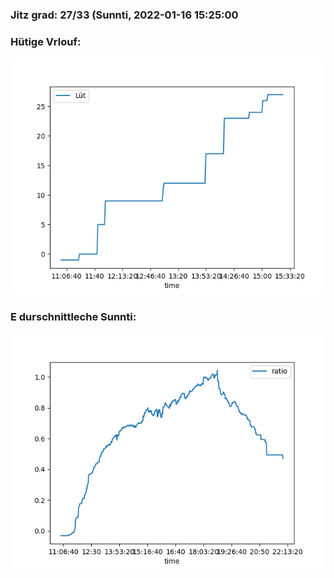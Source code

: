 ### Jitz grad: 27/33 (Sunnti, 2022-01-16 15:25:00

### Hütige Vrlouf:
![Graph](Today.png)

### E durschnittleche Sunnti:
![Graph](Sunnti.png)